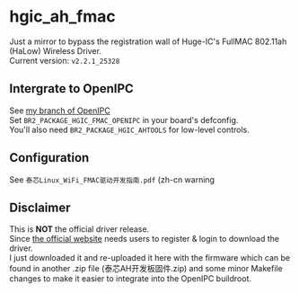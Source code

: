 # hgic_ah_fmac
Just a mirror to bypass the registration wall of Huge-IC's FullMAC 802.11ah (HaLow) Wireless Driver.   
Current version: ```v2.2.1_25328```

## Intergrate to OpenIPC
See [my branch of OpenIPC](https://github.com/libc0607/openipc-firmware)  
Set  ```BR2_PACKAGE_HGIC_FMAC_OPENIPC``` in your board's defconfig.  
You'll also need ```BR2_PACKAGE_HGIC_AHTOOLS``` for low-level controls.

## Configuration
See ```泰芯Linux_WiFi_FMAC驱动开发指南.pdf``` (zh-cn warning  

## Disclaimer
This is **NOT** the official driver release.   
Since [the official website](https://www.taixin-semi.com/Product?prouctSubClass=33) needs users to register & login to download the driver.  
I just downloaded it and re-uploaded it here with the firmware which can be found in another .zip file (泰芯AH开发板固件.zip) and some minor Makefile changes to make it easier to integrate into the OpenIPC buildroot.   
